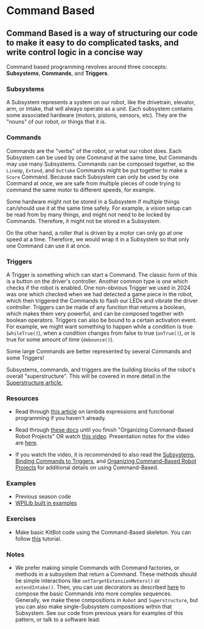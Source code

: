 # Command Based

## Command Based is a way of structuring our code to make it easy to do complicated tasks, and write control logic in a concise way

Command based programming revolves around three concepts: **Subsystems**, **Commands**, and **Triggers**.

### Subsystems
A Subsystem represents a system on our robot, like the drivetrain, elevator, arm, or intake, that will always operate as a unit.
Each subsystem contains some associated hardware (motors, pistons, sensors, etc).
They are the "nouns" of our robot, or things that it is.

### Commands
Commands are the "verbs" of the robot, or what our robot does.
Each Subsystem can be used by one Command at the same time, but Commands may use many Subsystems.
Commands can be composed together, so the `LineUp`, `Extend`, and `Outtake` Commands might be put together to make a `Score` Command.
Because each Subsystem can only be used by one Command at once, we are safe from multiple pieces of code trying to command the same motor to different speeds, for example.

Some hardware might not be stored in a Subsystem if multiple things can/should use it at the same time safely.
For example, a vision setup can be read from by many things, and might not need to be locked by Commands.
Therefore, it might not be stored in a Subsystem.

On the other hand, a roller that is driven by a motor can only go at one speed at a time.
Therefore, we would wrap it in a Subsystem so that only one Command can use it at once.

### Triggers
A Trigger is something which can start a Command.
The classic form of this is a button on the driver's controller.
Another common type is one which checks if the robot is enabled.
One non-obvious Trigger we used in 2024 was one which checked when we had detected a game piece in the robot, which then triggered the Commands to flash our LEDs and vibrate the driver controller.
Triggers can be made of any function that returns a boolean, which makes them very powerful, and can be composed together with boolean operators.
Triggers can also be bound to a certain activation event.
For example, we might want something to happen while a condition is true (`whileTrue()`), when a condition changes from false to true (`onTrue()`), or is true for some amount of time (`debounce()`).

Some large Commands are better represented by several Commands and some Triggers!

Subsystems, commands, and triggers are the building blocks of the robot's overall "superstructure".
This will be covered in more detail in the [Superstructure article.](2.10_Superstructure.md)

### Resources

- Read through [this article](https://docs.wpilib.org/en/stable/docs/software/basic-programming/functions-as-data.html) on lambda expressions and functional programming if you haven't already.
- Read through [these docs](https://docs.wpilib.org/en/stable/docs/software/commandbased/index.html) until you finish "Organizing Command-Based Robot Projects"
  OR watch [this video](https://drive.google.com/file/d/1ykFDfXVYk27aHlXYKTAqtj1U2T80Szdj/view?usp=drive_link).
  Presentation notes for the video are [here](2.4_CommandBasedPresentationNotes.md).

- If you watch the video, it is recommended to also read the [Subsystems](https://docs.wpilib.org/en/stable/docs/software/commandbased/subsystems.html), [Binding Commands to Triggers](https://docs.wpilib.org/en/stable/docs/software/commandbased/binding-commands-to-triggers.html), and [Organizing Command-Based Robot Projects](https://docs.wpilib.org/en/stable/docs/software/commandbased/organizing-command-based.html#) for additional details on using Command-Based.

### Examples

- Previous season code
- [WPILib built in examples](https://docs.wpilib.org/en/stable/docs/software/examples-tutorials/wpilib-examples.html#command-based-examples)

### Exercises

- Make basic KitBot code using the Command-Based skeleton. You can follow [this](2.5_KitbotExampleWalkthrough.md) tutorial.

### Notes

- We prefer making simple Commands with Command factories, or methods in a subsystem that return a Command.
  These methods should be simple interactions like `setTargetExtensionMeters()` or `extendIntake()`.
  Then, you can use decorators as described [here](https://docs.wpilib.org/en/stable/docs/software/commandbased/command-compositions.html) to compose the basic Commands into more complex sequences.
  Generally, we make these compositions in `Robot` and `Superstructure`, but you can also make single-Subsystem compositions within that Subsystem.
  See our code from previous years for examples of this pattern, or talk to a software lead.
